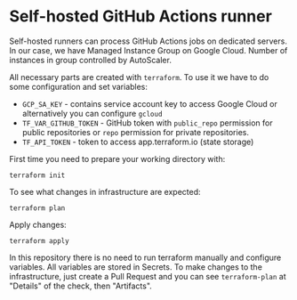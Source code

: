 # Self-hosted GitHub Actions runner

Self-hosted runners can process GitHub Actions jobs on dedicated servers. In
our case, we have Managed Instance Group on Google Cloud. Number of instances
in group controlled by AutoScaler.

All necessary parts are created with `terraform`. To use it we have to do some 
configuration and set variables:

- `GCP_SA_KEY` - contains service account key to access Google Cloud or
  alternatively you can configure `gcloud`
- `TF_VAR_GITHUB_TOKEN` - GitHub token with `public_repo` permission for
  public repositories or `repo` permission for private repositories.
- `TF_API_TOKEN` - token to access app.terraform.io (state storage)

First time you need to prepare your working directory with:

```
terraform init
```

To see what changes in infrastructure are expected:

```
terraform plan 
```

Apply changes:

```
terraform apply
```

In this repository there is no need to run terraform manually and configure
variables. All variables are stored in Secrets. To make changes to the
infrastructure, just create a Pull Request and you can see `terraform-plan` at
"Details" of the check, then "Artifacts".
